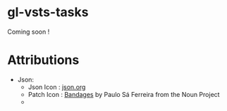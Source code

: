 # gl-vsts-tasks

Coming soon !


# Attributions

* Json:
  * Json Icon : [json.org](http://json.org/) 
  * Patch Icon : [Bandages](https://thenounproject.com/search/?q=patch&i=437438) by Paulo Sá Ferreira from the Noun Project
  * 
